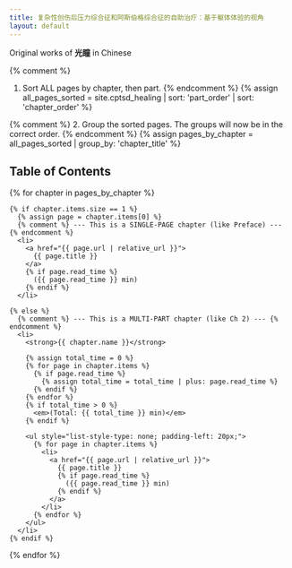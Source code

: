 ```yaml
---
title: 复杂性创伤后压力综合征和阿斯伯格综合征的自助治疗：基于躯体体验的视角
layout: default
---
```


<p>Original works of <strong>光瞳</strong> in Chinese</p>

{% comment %}
  1. Sort ALL pages by chapter, then part.
{% endcomment %}
{% assign all_pages_sorted = site.cptsd_healing | sort: 'part_order' | sort: 'chapter_order' %}

{% comment %}
  2. Group the sorted pages. The groups will now be in the correct order.
{% endcomment %}
{% assign pages_by_chapter = all_pages_sorted | group_by: 'chapter_title' %}

<h2>Table of Contents</h2>

<ul style="list-style-type: none; padding-left: 0;">
  {% for chapter in pages_by_chapter %}

    {% if chapter.items.size == 1 %}
      {% assign page = chapter.items[0] %}
      {% comment %} --- This is a SINGLE-PAGE chapter (like Preface) --- {% endcomment %}
      <li>
        <a href="{{ page.url | relative_url }}">
          {{ page.title }}
        </a>
        {% if page.read_time %}
          ({{ page.read_time }} min)
        {% endif %}
      </li>

    {% else %}
      {% comment %} --- This is a MULTI-PART chapter (like Ch 2) --- {% endcomment %}
      <li>
        <strong>{{ chapter.name }}</strong>

        {% assign total_time = 0 %}
        {% for page in chapter.items %}
          {% if page.read_time %}
            {% assign total_time = total_time | plus: page.read_time %}
          {% endif %}
        {% endfor %}
        {% if total_time > 0 %}
          <em>(Total: {{ total_time }} min)</em>
        {% endif %}

        <ul style="list-style-type: none; padding-left: 20px;">
          {% for page in chapter.items %}
            <li>
              <a href="{{ page.url | relative_url }}">
                {{ page.title }}
                {% if page.read_time %}
                  ({{ page.read_time }} min)
                {% endif %}
              </a>
            </li>
          {% endfor %}
        </ul>
      </li>
    {% endif %}

  {% endfor %}
</ul>